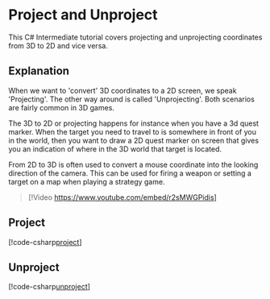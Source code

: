 # Project and Unproject

This C# Intermediate tutorial covers projecting and unprojecting coordinates from 3D to 2D and vice versa.

## Explanation

When we want to 'convert' 3D coordinates to a 2D screen, we speak 'Projecting'. The other way around is called 'Unprojecting'. Both scenarios are fairly common in 3D games. 

The 3D to 2D or projecting happens for instance when you have a 3d quest marker. When the target you need to travel to is somewhere in front of you in the world, then you want to draw a 2D quest marker on screen that gives you an indication of where in the 3D world that target is located.    

From 2D to 3D is often used to convert a mouse coordinate into the looking direction of the camera. This can be used for firing a weapon or setting a target on a map when playing a strategy game.

> [!Video https://www.youtube.com/embed/r2sMWGPidis]

## Project
[!code-csharp[project](../../../../stride/samples/Tutorials/CSharpIntermediate/CSharpIntermediate/CSharpIntermediate.Game/04_Project-UnProject/ProjectDemo.cs)]

## Unproject
[!code-csharp[unproject](../../../../stride/samples/Tutorials/CSharpIntermediate/CSharpIntermediate/CSharpIntermediate.Game/04_Project-UnProject/UnprojectDemo.cs)]